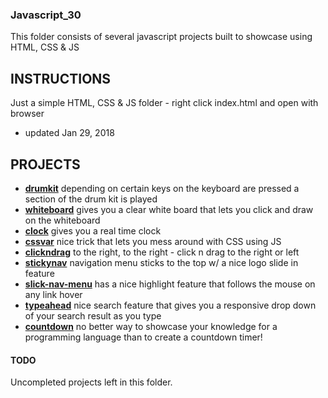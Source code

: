 ### Javascript_30
This folder consists of several javascript projects built to showcase using HTML, CSS & JS

## INSTRUCTIONS
Just a simple HTML, CSS & JS folder - right click index.html and open with browser

- updated Jan 29, 2018


## PROJECTS
- **[drumkit](https://drumkit.ssowemimo.com)** depending on certain keys on the keyboard are pressed a section of the drum kit is played 
- **[whiteboard](https://whiteboard.ssowemimo.com)** gives you a clear white board that lets you click and draw on the whiteboard 
- **[clock](https://clock.ssowemimo.com)** gives you a real time clock
- **[cssvar](https://cssvar.ssowemimo.com)** nice trick that lets you mess around with CSS using JS
- **[clickndrag](https://clickndrag.ssowemimo.com)** to the right, to the right - click n drag to the right or left
- **[stickynav](https://stickynav.ssowemimo.com)** navigation menu sticks to the top w/ a nice logo slide in feature
- **[slick-nav-menu](https://slick-nav-menu.ssowemimo.com)** has a nice highlight feature that follows the mouse on any link hover
- **[typeahead](https://typeahead.ssowemimo.com)** nice search feature that gives you a responsive drop down of your search result as you type 
- **[countdown](https://countdown.ssowemimo.com)** no better way to showcase your knowledge for a programming language than to create a countdown timer!

#### **TODO** 
Uncompleted projects left in this folder.
